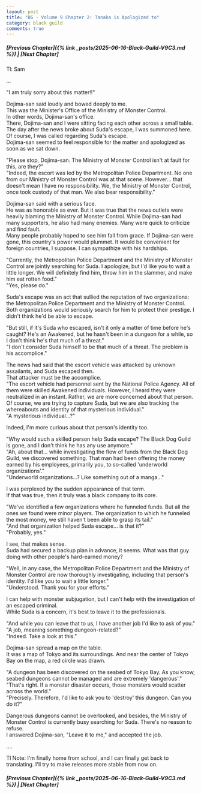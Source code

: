 ```yaml
---
layout: post
title: "BG - Volume 9 Chapter 2: Tanaka is Apologized to"
category: black guild
comments: true
---
```


##### [Previous Chapter]({% link _posts/2025-06-16-Black-Guild-V9C3.md %})  \| [Next Chapter]




Tl: Sam


…



"I am truly sorry about this matter!!"

Dojima-san said loudly and bowed deeply to me.     
This was the Minister's Office of the Ministry of Monster Control.     
In other words, Dojima-san's office.    
There, Dojima-san and I were sitting facing each other across a small table.    
The day after the news broke about Suda's escape, I was summoned here. Of course, I was called regarding Suda's escape.    
Dojima-san seemed to feel responsible for the matter and apologized as soon as we sat down.   
<!--more-->

"Please stop, Dojima-san. The Ministry of Monster Control isn't at fault for this, are they?"      
"Indeed, the escort was led by the Metropolitan Police Department. No one from our Ministry of Monster Control was at that scene. However... that doesn't mean I have no responsibility. We, the Ministry of Monster Control, once took custody of that man. We also bear responsibility."

Dojima-san said with a serious face.     
He was as honorable as ever.
But it was true that the news outlets were heavily blaming the Ministry of Monster Control. While Dojima-san had many supporters, he also had many enemies. Many were quick to criticize and find fault.      
Many people probably hoped to see him fall from grace. If Dojima-san were gone, this country's power would plummet. It would be convenient for foreign countries, I suppose. I can sympathize with his hardships.      

"Currently, the Metropolitan Police Department and the Ministry of Monster Control are jointly searching for Suda. I apologize, but I'd like you to wait a little longer. We will definitely find him, throw him in the slammer, and make him eat rotten food."      
"Yes, please do."

Suda's escape was an act that sullied the reputation of two organizations: the Metropolitan Police Department and the Ministry of Monster Control.      
Both organizations would seriously search for him to protect their prestige. I didn't think he'd be able to escape.

"But still, if it's Suda who escaped, isn't it only a matter of time before he's caught? He's an Awakened, but he hasn't been in a dungeon for a while, so I don't think he's that much of a threat."       
"I don't consider Suda himself to be that much of a threat. The problem is his accomplice."

The news had said that the escort vehicle was attacked by unknown assailants, and Suda escaped then.     
That attacker must be the accomplice.      
"The escort vehicle had personnel sent by the National Police Agency. All of them were skilled Awakened individuals. However, I heard they were neutralized in an instant. Rather, we are more concerned about that person. Of course, we are trying to capture Suda, but we are also tracking the whereabouts and identity of that mysterious individual."     
"A mysterious individual...?"     

Indeed, I'm more curious about that person's identity too.

"Why would such a skilled person help Suda escape? The Black Dog Guild is gone, and I don't think he has any use anymore."     
"Ah, about that... while investigating the flow of funds from the Black Dog Guild, we discovered something. That man had been offering the money earned by his employees, primarily you, to so-called 'underworld organizations'."     
"Underworld organizations...? Like something out of a manga..."

<div data-nat="424166"></div>

I was perplexed by the sudden appearance of that term.     
If that was true, then it truly was a black company to its core.

"We've identified a few organizations where he funneled funds. But all the ones we found were minor players. The organization to which he funneled the most money, we still haven't been able to grasp its tail."     
"And that organization helped Suda escape... is that it?"     
"Probably, yes."

I see, that makes sense.      
Suda had secured a backup plan in advance, it seems. What was that guy doing with other people's hard-earned money?    

"Well, in any case, the Metropolitan Police Department and the Ministry of Monster Control are now thoroughly investigating, including that person's identity. I'd like you to wait a little longer."      
"Understood. Thank you for your efforts."

I can help with monster subjugation, but I can't help with the investigation of an escaped criminal.     
While Suda is a concern, it's best to leave it to the professionals.

"And while you can leave that to us, I have another job I'd like to ask of you."       
"A job, meaning something dungeon-related?"       
"Indeed. Take a look at this."

Dojima-san spread a map on the table.        
It was a map of Tokyo and its surroundings. And near the center of Tokyo Bay on the map, a red circle was drawn.

"A dungeon has been discovered on the seabed of Tokyo Bay. As you know, seabed dungeons cannot be managed and are extremely 'dangerous'."      
"That's right. If a monster disaster occurs, those monsters would scatter across the world."      
"Precisely. Therefore, I'd like to ask you to 'destroy' this dungeon. Can you do it?"

Dangerous dungeons cannot be overlooked, and besides, the Ministry of Monster Control is currently busy searching for Suda. There's no reason to refuse.       
I answered Dojima-san, "Leave it to me," and accepted the job.


....

Tl Note: I'm finally home from school, and I can finally get back to translating. I'll try to make releases more stable from now on.




##### [Previous Chapter]({% link _posts/2025-06-16-Black-Guild-V9C3.md %}) \| [Next Chapter]